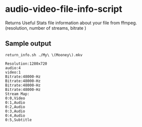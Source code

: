 # audio-video-file-info-script
Returns Useful Stats file information about your file from ffmpeg. (resolution, number of streams, bitrate )
## Sample output
```
return_info.sh ./My\ \(Mooney\).mkv

Resolution:1280x720
audio:4
video:1
Bitrate:48000-Hz
Bitrate:48000-Hz
Bitrate:48000-Hz
Bitrate:48000-Hz
Stream Map:
0:0,Video
0:1,Audio
0:2,Audio
0:3,Audio
0:4,Audio
0:5,Subtitle


```
